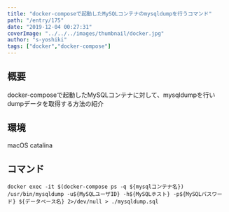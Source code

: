 ```yaml
---
title: "docker-composeで起動したMySQLコンテナのmysqldumpを行うコマンド"
path: "/entry/175"
date: "2019-12-04 00:27:31"
coverImage: "../../../images/thumbnail/docker.jpg"
author: "s-yoshiki"
tags: ["docker","docker-compose"]
---
```


## 概要

docker-composeで起動したMySQLコンテナに対して、mysqldumpを行いdumpデータを取得する方法の紹介

## 環境

macOS catalina

## コマンド

```
docker exec -it $(docker-compose ps -q ${mysqlコンテナ名}) /usr/bin/mysqldump -u${MySQLユーザID} -h${MySQLホスト} -p${MySQLパスワード} ${データベース名} 2>/dev/null > ./mysqldump.sql
```

